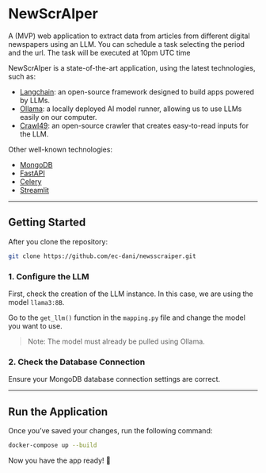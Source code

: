 # NewScrAIper 

A (MVP) web application to extract data from articles from different digital newspapers using an LLM.
You can schedule a task selecting the period and the url. The task will be executed at 10pm UTC time 

NewScrAIper is a state-of-the-art application, using the latest technologies, such as:

- [Langchain](https://www.langchain.com): an open-source framework designed to build apps powered by LLMs.
- [Ollama](https://ollama.com): a locally deployed AI model runner, allowing us to use LLMs easily on our computer.
- [Crawl49](https://github.com/unclecode/crawl4ai): an open-source crawler that creates easy-to-read inputs for the LLM.

Other well-known technologies:

- [MongoDB](https://www.mongodb.com)
- [FastAPI](https://fastapi.tiangolo.com)
- [Celery](https://docs.celeryq.dev)
- [Streamlit](https://streamlit.io/)


---

## Getting Started

After you clone the repository:

```bash
git clone https://github.com/ec-dani/newsscraiper.git
```

### 1. Configure the LLM

First, check the creation of the LLM instance. In this case, we are using the model `llama3:8B`.

Go to the `get_llm()` function in the `mapping.py` file and change the model you want to use.  
> Note: The model must already be pulled using Ollama.

### 2. Check the Database Connection

Ensure your MongoDB database connection settings are correct.

---

## Run the Application

Once you’ve saved your changes, run the following command:

```bash
docker-compose up --build
```


Now you have the app ready! 🙌
